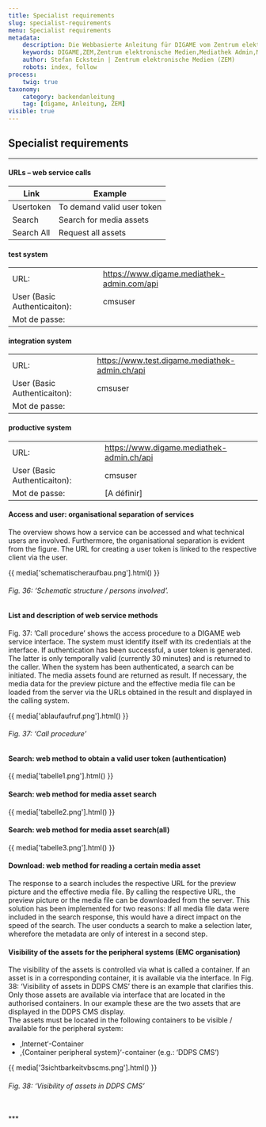 ```yaml
---
title: Specialist requirements
slug: specialist-requirements
menu: Specialist requirements
metadata:
    description: Die Webbasierte Anleitung für DIGAME vom Zentrum elektronische Medien ZEM.
    keywords: DIGAME,ZEM,Zentrum elektronische Medien,Mediathek Admin,Mediathek,Bilddatenbank,Bildverwaltung,Bundesverwaltung,Eidgenossenschaft,Schweizerische Eidgenossenschaft,VBS,Bundesamt für Verteidigung, Bevölkerungsschutz und Sport
    author: Stefan Eckstein | Zentrum elektronische Medien (ZEM)
    robots: index, follow
process:
	twig: true
taxonomy:
    category: backendanleitung
    tag: [digame, Anleitung, ZEM]
visible: true
---
```


## Specialist requirements

***

#### URLs – web service calls

| Link | Example |
| ------ | -- |
| Usertoken | To demand valid user token |
| Search | Search for media assets |
| Search All | Request all assets |

#### test system
|  | |
| ------ | -- |
| URL: | https://www.digame.mediathek-admin.com/api |
| User (Basic Authenticaiton): | cmsuser |
| Mot de passe: |  |

#### integration system
|  | |
| ------ | -- |
| URL: | https://www.test.digame.mediathek-admin.ch/api |
| User (Basic Authenticaiton): | cmsuser |
| Mot de passe: |  |

#### productive system
|  | |
| ------ | -- |
| URL: | https://www.digame.mediathek-admin.ch/api |
| User (Basic Authenticaiton): | cmsuser |
| Mot de passe: | [A définir] |


#### Access and user: organisational separation of services
The overview shows how a service can be accessed and what technical users are involved. Furthermore, the organisational separation is evident from the figure. The URL for creating a user token is linked to the respective client via the user.

{{ media['schematischeraufbau.png'].html() }}
###### Fig. 36: ‘Schematic structure / persons involved’.

#### List and description of web service methods
Fig. 37: ’Call procedure’ shows the access procedure to a DIGAME web service interface. The system must identify itself with its credentials at the interface. If authentication has been successful, a user token is generated. The latter is only temporally valid (currently 30 minutes) and is returned to the caller. When the system has been authenticated, a search can be initiated. The media assets found are returned as result. If necessary, the media data for the preview picture and the effective media file can be loaded from the server via the URLs obtained in the result and displayed in the calling system.

{{ media['ablaufaufruf.png'].html() }}
###### Fig. 37: ‘Call procedure’

#### Search: web method to obtain a valid user token (authentication)
{{ media['tabelle1.png'].html() }}

#### Search: web method for media asset search
{{ media['tabelle2.png'].html() }}

#### Search: web method for media asset search(all)
{{ media['tabelle3.png'].html() }}

#### Download: web method for reading a certain media asset
The response to a search includes the respective URL for the preview picture and the effective media file. By calling the respective URL, the preview picture or the media file can be downloaded from the server. This solution has been implemented for two reasons: If all media file data were included in the search response, this would have a direct impact on the speed of the search. The user conducts a search to make a selection later, wherefore the metadata are only of interest in a second step.

#### Visibility of the assets for the peripheral systems (EMC organisation)
The visibility of the assets is controlled via what is called a container. If an asset is in a corresponding container, it is available via the interface. In Fig. 38: ‘Visibility of assets in DDPS CMS’ there is an example that clarifies this. Only those assets are available via interface that are located in the authorised containers. In our example these are the two assets that are displayed in the DDPS CMS display.
<br>
The assets must be located in the following containers to be visible / available for the peripheral system:  
- ‚Internet‘-Container
- ‚{Container peripheral system}‘-container (e.g.: ‘DDPS CMS‘)


{{ media['3sichtbarkeitvbscms.png'].html() }}
###### Fig. 38: ‘Visibility of assets in DDPS CMS’




<br>
***
